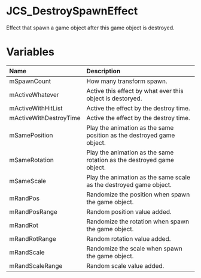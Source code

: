 # JCS_DestroySpawnEffect

Effect that spawn a game object after this game object is destroyed.

# Variables

| Name                   | Description                                                           |
|:-----------------------|:----------------------------------------------------------------------|
| mSpawnCount            | How many transform spawn.                                             |
| mActiveWhatever        | Active this effect by what ever this object is destoryed.             |
| mActiveWithHitList     | Active the effect by the destroy time.                                |
| mActiveWithDestroyTime | Active the effect by the destroy time.                                |
| mSamePosition          | Play the animation as the same position as the destroyed game object. |
| mSameRotation          | Play the animation as the same rotation as the destroyed game object. |
| mSameScale             | Play the animation as the same scale as the destroyed game object.    |
| mRandPos               | Randomize the position when spawn the game object.                    |
| mRandPosRange          | Random position value added.                                          |
| mRandRot               | Randomize the rotation when spawn the game object.                    |
| mRandRotRange          | Random rotation value added.                                          |
| mRandScale             | Randomize the scale when spawn the game object.                       |
| mRandScaleRange        | Random scale value added.                                             |
